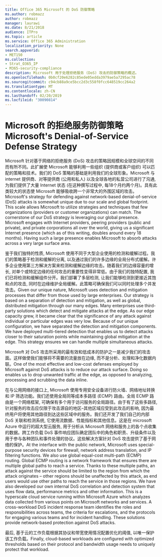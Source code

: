 ```yaml
---
title: Office 365 Microsoft 的 DoS 防御策略
ms.author: robmazz
author: robmazz
manager: laurawi
ms.date: 8/21/2018
audience: ITPro
ms.topic: article
ms.service: Office 365 Administration
localization_priority: None
search.appverid:
- MET150
ms.collection:
- Strat_O365_IP
- M365-security-compliance
description: Microsoft 用于处理拒绝服务 (DoS) 攻击的防御策略的概述。
ms.openlocfilehash: 0b0cf20e6282c85ede05edda3979ae5a7295ac78
ms.sourcegitcommit: c94cb88a9ce5bcc2d3c558f0fcc648519cc264a2
ms.translationtype: MT
ms.contentlocale: zh-CN
ms.lasthandoff: 02/20/2019
ms.locfileid: "30090814"
---
```

# <a name="microsofts-denial-of-service-defense-strategy"></a><span data-ttu-id="db9b9-103">Microsoft 的拒绝服务防御策略</span><span class="sxs-lookup"><span data-stu-id="db9b9-103">Microsoft's Denial-of-Service Defense Strategy</span></span>

<span data-ttu-id="db9b9-p101">Microsoft 针对基于网络的拒绝服务 (DoS) 攻击的策略因规模和全球空间的不同而有所不同。此扩展使 Microsoft 能够利用一些组织 (提供商或客户组织) 可以匹配的策略和技术。我们的 DoS 策略的基础是利用我们的全球形象。Microsoft 与 internet 提供商、对等提供商 (公用和私人) 以及全球各地的私营公司进行了沟通, 为我们提供了大量 Internet 状态 (在这种撰写过程中, 每18个月约两个月)。具有此类较大的状态使 Microsoft 能够吸收跨一个非常大的外围区域的攻击。</span><span class="sxs-lookup"><span data-stu-id="db9b9-p101">Microsoft's strategy for defending against network-based denial-of-service (DoS) attacks is somewhat unique due to our scale and global footprint. This scale allows Microsoft to utilize strategies and techniques that few organizations (providers or customer organizations) can match. The cornerstone of our DoS strategy is leveraging our global presence. Microsoft engages with Internet providers, peering providers (public and private), and private corporations all over the world, giving us a significant Internet presence (which as of this writing, doubles around every 18 months). Having such a large presence enables Microsoft to absorb attacks across a very large surface area.</span></span>

<span data-ttu-id="db9b9-p102">鉴于我们独特的性质, Microsoft 使用不同于大型企业使用的检测和缓解过程。我们的策略基于检测和缓解的分离, 以及通过我们的许多边缘的全局分布式缓解。许多企业使用第三方解决方案来检测和缓解边缘的攻击。随着我们的边缘容量的增长, 对单个或特定边缘的任何攻击的重要性变得非常低。由于我们的独特配置, 我们已将检测和缓解组件分开。我们部署了多层检测, 让我们能够检测到更接近其饱和点的攻击, 同时在边缘维护全局缓解。此策略可确保我们可以同时处理多个并发攻击。</span><span class="sxs-lookup"><span data-stu-id="db9b9-p102">Given our unique nature, Microsoft uses detection and mitigation processes that differ from those used by large enterprises. Our strategy is based on a separation of detection and mitigation, as well as global, distributed mitigation through our many edges. Many enterprises use third-party solutions which detect and mitigate attacks at the edge. As our edge capacity grew, it became clear that the significance of any attack against individual or particular edges was very low. Because of our unique configuration, we have separated the detection and mitigation components. We have deployed multi-tiered detection that enables us to detect attacks closer to their saturation points while maintaining global mitigation at the edge. This strategy ensures we can handle multiple simultaneous attacks.</span></span>

<span data-ttu-id="db9b9-p103">Microsoft 对 DoS 攻击所采用的最有效和低成本的防护之一是减少我们的攻击面。这样做使我们能够将不需要的流量放在边缘, 而不是分析、处理和净化数据内联。</span><span class="sxs-lookup"><span data-stu-id="db9b9-p103">One of the most effective and low-cost defenses employed by Microsoft against DoS attacks is to reduce our attack surface. Doing so enables us to drop unwanted traffic at the edge, as opposed to analyzing, processing and scrubbing the data inline.</span></span>

<span data-ttu-id="db9b9-p104">在与公用网络的接口上, Microsoft 使用专用安全设备进行防火墙、网络地址转换和 IP 筛选功能。我们还使用全局同等成本多路径 (ECMP) 路由。全局 ECMP 路由是一个网络框架, 可确保有多个用于访问服务的全局路径。由于有了这些多路径, 针对服务的攻击应仅限于攻击源自的地区–其他区域应受到此攻击的影响, 因为最终用户将使用其他路径到达这些区域中的服务。我们还开发了我们自己的内部 DoS 关联和检测系统, 它使用流数据、性能指标和其他信息。这是在 microsoft Azure 中运行的超大型云服务, 用于分析从 Microsoft 网络和服务上的各个点收集的数据。跨工作负载 DoS 事件响应团队确定团队中的角色和职责、升级条件以及用于参与各种团队和事件处理的协议。这些解决方案针对 DoS 攻击提供了基于网络的保护。</span><span class="sxs-lookup"><span data-stu-id="db9b9-p104">At the interface with the public network, Microsoft uses special-purpose security devices for firewall, network address translation, and IP filtering functions. We also use global equal-cost multi-path (ECMP) routing. Global ECMP routing is a network framework that ensures there are multiple global paths to reach a service. Thanks to these multiple paths, an attack against the service should be limited to the region from which the attack originates – other regions should be unaffected by this attack, as end users would use other paths to reach the service in those regions. We have also developed our own internal DoS correlation and detection system that uses flow data, performance metrics and other information. This is a hyperscale cloud service running within Microsoft Azure which analyzes data collected from various points on Microsoft networks and services. A cross-workload DoS incident response team identifies the roles and responsibilities across teams, the criteria for escalations, and the protocols for engaging various teams and for incident handling. These solutions provide network-based protection against DoS attacks.</span></span>

<span data-ttu-id="db9b9-126">最后, 基于云的工作负载根据其协议和带宽使用情况配置优化的阈值, 以唯一保护该工作负载。</span><span class="sxs-lookup"><span data-stu-id="db9b9-126">Finally, cloud-based workloads are configured with optimized thresholds based on their protocol and bandwidth usage needs to uniquely protect that workload.</span></span>
